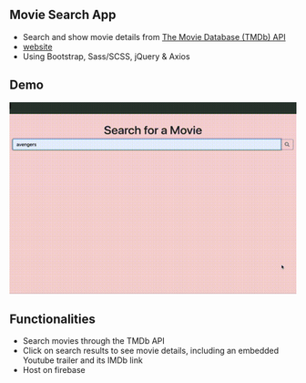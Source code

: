 ## Movie Search App
- Search and show movie details from [The Movie Database (TMDb) API](https://developers.themoviedb.org/3/getting-started/introduction)  
- [website](https://movie-search-5c6ee.firebaseapp.com/)
- Using Bootstrap, Sass/SCSS, jQuery & Axios

## Demo
![movie-search](demo/movie-search.gif)

## Functionalities
- Search movies through the TMDb API
- Click on search results to see movie details, including an embedded Youtube trailer and its IMDb link
- Host on firebase
